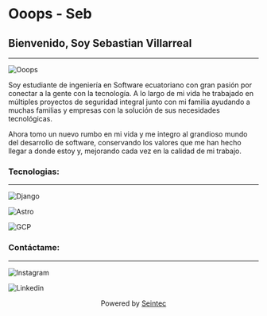 # Ooops - Seb
## Bienvenido, Soy Sebastian Villarreal
---
![Ooops](https://user-images.githubusercontent.com/85721310/217986264-90c18f68-366e-4e4c-a0f2-0793a032d9a5.png)

Soy estudiante de ingeniería en Software ecuatoriano con gran pasión por conectar a la gente con la tecnología. A lo largo de mi vida he trabajado en múltiples proyectos de seguridad integral junto con mi familia ayudando a muchas familias y empresas con la solución de sus necesidades tecnológicas.

Ahora tomo un nuevo rumbo en mi vida y me integro al grandioso mundo del desarrollo de software, conservando los valores que me han hecho llegar a donde estoy y, mejorando cada vez en la calidad de mi trabajo.

### Tecnologias:
---
![Django](https://img.shields.io/badge/python-django_4.2-a?style=for-the-badge&logo=python&logoColor=yellow&labelColor=dark&color=green&link=https%3A%2F%2Fwww.djangoproject.com%2F)

![Astro](https://img.shields.io/badge/JS-Astro_4-black?style=for-the-badge&logo=astro&logoColor=white&labelColor=yellow&link=https%3A%2F%2Fwww.astro.build/%2F)

![GCP](https://img.shields.io/badge/google-GCP-blue?style=for-the-badge&logo=google&logoColor=yellow&labelColor=red&link=https%3A%2F%2Fwww.cloud.google.com/%2F)

### Contáctame:
---
![Instagram](https://img.shields.io/badge/intagram-follow-a?style=social&logo=instagram&logoColor=black&labelColor=red&link=https%3A%2F%2Fwww.instagram.com%2Fsebas_ebas%2F)

![Linkedin](https://img.shields.io/badge/linkedin-follow-a?style=social&logo=linkedin&logoColor=black&labelColor=red&link=https%3A%2F%2Fwww.linkedin.com%2Fin%2Fdev-seb%2F)








<p align="center">
<span style="display: block; text-align: center;">Powered by <a href="https://seintec.com" target="_blank" rel="noopener noreferrer">Seintec</a></span>
</p>
